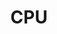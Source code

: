 ---
title: CPU
position: 3.2
type: 
description: 
content_markdown: |-
  ###### The CPU node in the Technopedia database stores information that relates to the CPU, such as the model ID, number or cores, and model information. 

  The CPU node is connected to the MANUFACTURER node by the `HAS_A` relationship, which points from the MANUFACTURER to the CPU node.

  Here's a simple query to return 25 results for CPU models:

  `MATCH (n:CPU_MODEL) RETURN n LIMIT 25`
   {: .info}
  
  <br>
    
  
  ![API Image](/images/graph.png){:class="img-responsive"} <br>
  
  #### Query Examples <br>
    
  To use the MATCH statements in the following examples, you append the MATCH statement to the following tql endpoint and run a GET request from a API client or use cURL.
  `https://v6-1.technopedia.com/tql?q=<MATCH Statement>`


left_code_blocks:
  - code_block: |
      MATCH (n:CPU) RETURN n.isa_bitmode, n.num_threads

       RESPONSE SAMPLE

      {
        "results": [
            {
                "test",
                "s.test",
                "s.anything"
            }
        ]
      {  


    title: Example one
    language: javascript
  - code_block: >-
      MATCH (n:CPU) RETURN n.model, n.cores, n.clockrate


       RESPONSE SAMPLE

      {
        "results": [
            {
                "test",
                "s.test",
                "s.anything"
            }
        ]
      {  

    title: Example two
    language: javascript

  - code_block: |-
      MATCH (n:CPU)<-[:HAS_A]->(x:MANUFACTURER) RETURN n, x

       RESPONSE SAMPLE

      {
        "results": [
            {
                "test",
                "s.test",
                "s.anything"
            }
        ]
      {  


    title: Example three
    language: javascript

  - code_block: |-
      MATCH (n:CPU)<-[:HAS_A]-(x:MANUFACTURER)<-[:HAS_A]- RETURN n.cores, x.manufacturer

       RESPONSE SAMPLE

      {
        "results": [
            {
                "test",
                "s.test",
                "s.anything"
            }
        ]
      {  


    title: Example 4
    language: javascript

  - code_block: |-
      MATCH (n:HARDWARE_PRODUCT)<-[e:HAS_A]-(o:MANUFACTURER)-[u:HAS_A]-(y:CPU) RETURN n, o, y

       RESPONSE SAMPLE

      {
        "results": [
            {
                "test",
                "s.test",
                "s.anything"
            }
        ]
      {  

    title: Example five
    language: javascript

  - code_block: |-
      curl -G -H "Authorization: Bearer b93477a9-057b-4878-a16b93477a9-057b-4878-a16f-d7f7d1f27a7af-d7f7d1f27a7a" "https://v6.technopedia.com/tql" --data-urlencode' "q=MATCH (h:CPU) RETURN h.cores"

       RESPONSE SAMPLE

      {
        "results": [
            {
                "test",
                "s.test",
                "s.anything"
            }
        ]
      {  


      
    title: cURL
    language: bash
    

right_code_blocks:
  - code_block: |2
      technopedia_id
      model
      url
      cores
      clockrate
      isa_bitmode
      num_threads
      created_at
      modified_at

    title: CPU Attributes
    language: bash
  - code_block: |2-
      (MANUFACTURER)-[:HAS_A]->(CPU)
    title: Relationships
    language: bash
---